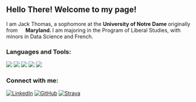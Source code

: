 <h2> Hello There! Welcome to my page! </h2>
<p> I am Jack Thomas, a sophomore at the <b>University of Notre Dame </b> originally from <img src="https://cdn.countryflags.com/thumbs/maryland/flag-round-250.png" width="13"/> <b>Maryland. </b> I am majoring in the Program of Liberal Studies, with minors in Data Science and French. </p>
<h3> Languages and Tools: </h3>
<p>
  <img src="https://img.shields.io/badge/Python-FFD43B?style=for-the-badge&logo=python&logoColor=blue" /> 
  <img src="https://img.shields.io/badge/Pandas-2C2D72?style=for-the-badge&logo=pandas&logoColor=white" />
  <img src="https://img.shields.io/badge/R-276DC3?style=for-the-badge&logo=r&logoColor=white" />
  <img src="https://img.shields.io/badge/Microsoft_Excel-217346?style=for-the-badge&logo=microsoft-excel&logoColor=white" />
  <img src="https://img.shields.io/badge/LaTeX-47A141?style=for-the-badge&logo=LaTeX&logoColor=white" />
</p>
<h3> Connect with me: </h3>
<p> <a href="https://www.linkedin.com/in/jack-thomas-645a712a8/" target="_blank"><img alt="LinkedIn" src="https://img.shields.io/badge/LinkedIn-0077B5?style=for-the-badge&logo=linkedin&logoColor=white"/></a> <a href="https://github.com/jack-b-thomas" target="blank"><img alt="GitHub" src="https://img.shields.io/badge/GitHub-100000?style=for-the-badge&logo=github&logoColor=white" /><a> <a href="https://www.strava.com/dashboard" target="blank"><img alt="Strava" src="https://img.shields.io/badge/Strava-FC4C02?style=for-the-badge&logo=strava&logoColor=white" /></a> 
</p>
